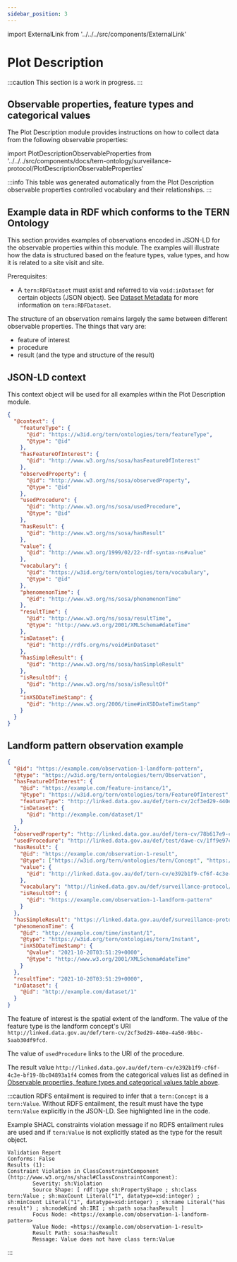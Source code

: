 ```yaml
---
sidebar_position: 3
---
```


import ExternalLink from '../../../src/components/ExternalLink'

# Plot Description

:::caution
This section is a work in progress.
:::


## Observable properties, feature types and categorical values

The Plot Description module provides instructions on how to collect data from the following observable properties:

import PlotDescriptionObservableProperties from '../../../src/components/docs/tern-ontology/surveillance-protocol/PlotDescriptionObservableProperties'

<PlotDescriptionObservableProperties />

:::info
This table was generated automatically from the Plot Description observable properties controlled vocabulary and their relationships.
:::


## Example data in RDF which conforms to the TERN Ontology

This section provides examples of observations encoded in JSON-LD for the observable properties within this module. The examples will illustrate how the data is structured based on the feature types, value types, and how it is related to a site visit and site.

Prerequisites:

- A `tern:RDFDataset` must exist and referred to via `void:inDataset` for certain objects (JSON object). See [Dataset Metadata](/tern-ontology/dev-guide/surveillance-protocol/metadata) for more information on `tern:RDFDataset`.

The structure of an observation remains largely the same between different observable properties. The things that vary are:
- feature of interest
- procedure
- result (and the type and structure of the result)


## JSON-LD context

This context object will be used for all examples within the Plot Description module.

```json
{
  "@context": {
    "featureType": {
      "@id": "https://w3id.org/tern/ontologies/tern/featureType",
      "@type": "@id"
    },
    "hasFeatureOfInterest": {
      "@id": "http://www.w3.org/ns/sosa/hasFeatureOfInterest"
    },
    "observedProperty": {
      "@id": "http://www.w3.org/ns/sosa/observedProperty",
      "@type": "@id"
    },
    "usedProcedure": {
      "@id": "http://www.w3.org/ns/sosa/usedProcedure",
      "@type": "@id"
    },
    "hasResult": {
      "@id": "http://www.w3.org/ns/sosa/hasResult"
    },
    "value": {
      "@id": "http://www.w3.org/1999/02/22-rdf-syntax-ns#value"
    },
    "vocabulary": {
      "@id": "https://w3id.org/tern/ontologies/tern/vocabulary",
      "@type": "@id"
    },
    "phenomenonTime": {
      "@id": "http://www.w3.org/ns/sosa/phenomenonTime"
    },
    "resultTime": {
      "@id": "http://www.w3.org/ns/sosa/resultTime",
      "@type": "http://www.w3.org/2001/XMLSchema#dateTime"
    },
    "inDataset": {
      "@id": "http://rdfs.org/ns/void#inDataset"
    },
    "hasSimpleResult": {
      "@id": "http://www.w3.org/ns/sosa/hasSimpleResult"
    },
    "isResultOf": {
      "@id": "http://www.w3.org/ns/sosa/isResultOf"
    },
    "inXSDDateTimeStamp": {
      "@id": "http://www.w3.org/2006/time#inXSDDateTimeStamp"
    }
  }
}
```


## Landform pattern observation example




```json {8-10,16,35-37}
{
  "@id": "https://example.com/observation-1-landform-pattern",
  "@type": "https://w3id.org/tern/ontologies/tern/Observation",
  "hasFeatureOfInterest": {
    "@id": "https://example.com/feature-instance/1",
    "@type": "https://w3id.org/tern/ontologies/tern/FeatureOfInterest",
    "featureType": "http://linked.data.gov.au/def/tern-cv/2cf3ed29-440e-4a50-9bbc-5aab30df9fcd",
    "inDataset": {
      "@id": "http://example.com/dataset/1"
    }
  },
  "observedProperty": "http://linked.data.gov.au/def/tern-cv/78b617e9-cd18-40b7-ad38-efc30579e680",
  "usedProcedure": "http://linked.data.gov.au/def/test/dawe-cv/1ff9e97c-3bdd-44c9-bdd3-401fa31c0b32",
  "hasResult": {
    "@id": "https://example.com/observation-1-result",
    "@type": ["https://w3id.org/tern/ontologies/tern/Concept", "https://w3id.org/tern/ontologies/tern/Value"],
    "value": {
      "@id": "http://linked.data.gov.au/def/tern-cv/e392b1f9-cf6f-4c3e-bf19-8bc04893a1f4"
    },
    "vocabulary": "http://linked.data.gov.au/def/surveillance-protocol/landform-pattern",
    "isResultOf": {
      "@id": "https://example.com/observation-1-landform-pattern"
    }
  },
  "hasSimpleResult": "https://linked.data.gov.au/def/surveillance-protocol/landform-pattern/1",
  "phenomenonTime": {
    "@id": "http://example.com/time/instant/1",
    "@type": "https://w3id.org/tern/ontologies/tern/Instant",
    "inXSDDateTimeStamp": {
      "@value": "2021-10-20T03:51:29+0000",
      "@type": "http://www.w3.org/2001/XMLSchema#dateTime"
    }
  },
  "resultTime": "2021-10-20T03:51:29+0000",
  "inDataset": {
    "@id": "http://example.com/dataset/1"
  }
}
```

The feature of interest is the spatial extent of the landform. The value of the feature type is the landform concept's URI <ExternalLink href="http://linked.data.gov.au/def/tern-cv/2cf3ed29-440e-4a50-9bbc-5aab30df9fcd">`http://linked.data.gov.au/def/tern-cv/2cf3ed29-440e-4a50-9bbc-5aab30df9fcd`</ExternalLink>.

The value of `usedProcedure` links to the URI of the procedure. 

The result value <ExternalLink href="http://linked.data.gov.au/def/tern-cv/e392b1f9-cf6f-4c3e-bf19-8bc04893a1f4">`http://linked.data.gov.au/def/tern-cv/e392b1f9-cf6f-4c3e-bf19-8bc04893a1f4`</ExternalLink> comes from the categorical values list as defined in [Observable properties, feature types and categorical values table above](/tern-ontology/dev-guide/surveillance-protocol/plot-description#observable-properties-feature-types-and-categorical-values).

:::caution
RDFS entailment is required to infer that a `tern:Concept` is a `tern:Value`.
Without RDFS entailment, the result must have the type `tern:Value` explicitly in the JSON-LD. See highlighted line in the code.

Example SHACL constraints violation message if no RDFS entailment rules are used and if `tern:Value` is not explicitly stated as the type for the result object.

```
Validation Report
Conforms: False
Results (1):
Constraint Violation in ClassConstraintComponent (http://www.w3.org/ns/shacl#ClassConstraintComponent):
        Severity: sh:Violation
        Source Shape: [ rdf:type sh:PropertyShape ; sh:class tern:Value ; sh:maxCount Literal("1", datatype=xsd:integer) ; sh:minCount Literal("1", datatype=xsd:integer) ; sh:name Literal("has result") ; sh:nodeKind sh:IRI ; sh:path sosa:hasResult ]
        Focus Node: <https://example.com/observation-1-landform-pattern>
        Value Node: <https://example.com/observation-1-result>
        Result Path: sosa:hasResult
        Message: Value does not have class tern:Value
```
:::